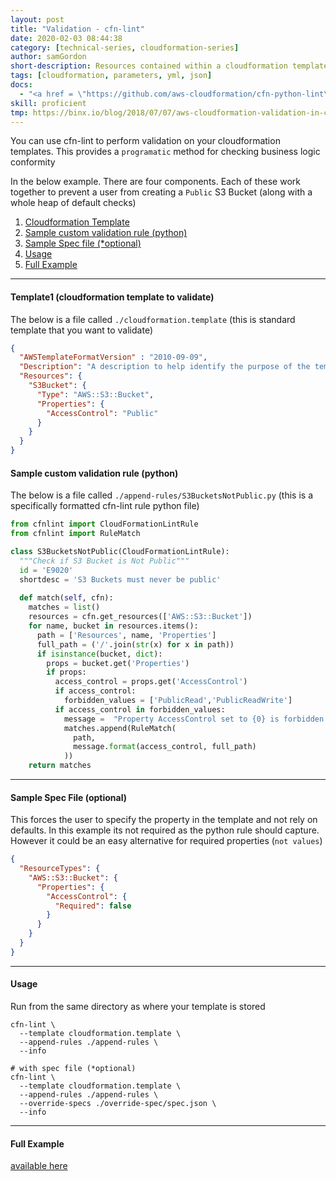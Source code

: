 ```yaml
---
layout: post
title: "Validation - cfn-lint"
date: 2020-02-03 08:44:38
category: [technical-series, cloudformation-series]
author: samGordon
short-description: Resources contained within a cloudformation template/stack
tags: [cloudformation, parameters, yml, json]
docs:
  - "<a href = \"https://github.com/aws-cloudformation/cfn-python-lint\">Github project for cfn-lint</a>"
skill: proficient
tmp: https://binx.io/blog/2018/07/07/aws-cloudformation-validation-in-cicd-pipelines/
---
```


You can use cfn-lint to perform validation on your cloudformation templates. This provides a `programatic` method for checking business logic conformity

In the below example. There are four components. Each of these work together to prevent a user from creating a `Public` S3 Bucket (along with a whole heap of default checks)

1. [Cloudformation Template](#cloudformation)
2. [Sample custom validation rule (python)](#python-rule)
3. [Sample Spec file (*optional)](#cfn-sample-spec-file)
4. [Usage](#usage)
5. [Full Example](#full-example)

---

<a name = "cloudformation"></a>
#### Template1 (cloudformation template to validate)

The below is a file called `./cloudformation.template`
(this is standard template that you want to validate)

```json
{
  "AWSTemplateFormatVersion" : "2010-09-09",
  "Description": "A description to help identify the purpose of the template",
  "Resources": {
    "S3Bucket": {
      "Type": "AWS::S3::Bucket",
      "Properties": {
        "AccessControl": "Public"
      }
    }
  }
}
```

<a name = "python-rule"></a>
#### Sample custom validation rule (python)

The below is a file called `./append-rules/S3BucketsNotPublic.py`
(this is a specifically formatted cfn-lint rule python file)

```python
from cfnlint import CloudFormationLintRule
from cfnlint import RuleMatch

class S3BucketsNotPublic(CloudFormationLintRule):
  """Check if S3 Bucket is Not Public"""
  id = 'E9020'
  shortdesc = 'S3 Buckets must never be public'
  
  def match(self, cfn):
    matches = list()
    resources = cfn.get_resources(['AWS::S3::Bucket'])
    for name, bucket in resources.items():
      path = ['Resources', name, 'Properties']
      full_path = ('/'.join(str(x) for x in path))
      if isinstance(bucket, dict):
        props = bucket.get('Properties')
        if props:
          access_control = props.get('AccessControl')
          if access_control:
            forbidden_values = ['PublicRead','PublicReadWrite']
          if access_control in forbidden_values:
            message =  "Property AccessControl set to {0} is forbidden in {1}"
            matches.append(RuleMatch(
              path,
              message.format(access_control, full_path)
            ))
    return matches
```

---

<a name = "cfn-sample-spec-file"></a>
#### Sample Spec File (optional)

This forces the user to specify the property in the template and not rely on defaults.
In this example its not required as the python rule should capture. However it could be an easy alternative for required properties (`not values`)

```json
{
  "ResourceTypes": {
    "AWS::S3::Bucket": {
      "Properties": {
        "AccessControl": {
          "Required": false
        }
      }
    }
  }
}

```

---

<a name = "usage"></a>
#### Usage

Run from the same directory as where your template is stored

```shell
cfn-lint \
  --template cloudformation.template \
  --append-rules ./append-rules \
  --info

# with spec file (*optional)
cfn-lint \
  --template cloudformation.template \
  --append-rules ./append-rules \
  --override-specs ./override-spec/spec.json \
  --info
```

---

<a name = "full-example"></a>
#### Full Example

<a href = "https://github.com/sam-gordon-f/sam-gordon-f.github.io/tree/master/examples/technical-series/cloudformation-series/cloudformation-validate-cfn-lint">available here</a>
